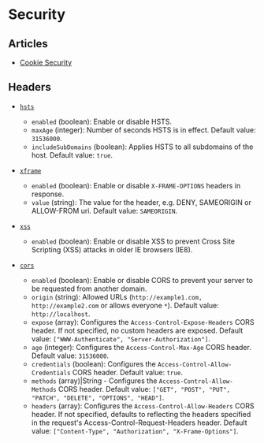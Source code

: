 
# Security

## Articles
- [Cookie Security](https://developer.mozilla.org/en-US/docs/Web/HTTP/Cookies#Security)

## Headers
<!-- * [`csrf`](https://en.wikipedia.org/wiki/Cross-site_request_forgery)
    * `enabled` (boolean): Enable or disable CSRF. Default value: depends on the environment.
    * `key` (string): The name of the CSRF token added to the model. Default value: `_csrf`.
    * `secret` (string): The key to place on the session object which maps to the server side token. Default value: `_csrfSecret`. -->

<!-- * [`csp`](https://en.wikipedia.org/wiki/Content_Security_Policy)
    * `enabled` (boolean): Enable or disable CSP to avoid Cross Site Scripting (XSS) and data injection attacks. -->

<!-- * [`p3p`](https://en.wikipedia.org/wiki/P3P)
    * `enabled` (boolean): Enable or disable p3p. -->

* [`hsts`](https://en.wikipedia.org/wiki/HTTP_Strict_Transport_Security)
    * `enabled` (boolean): Enable or disable HSTS.
    * `maxAge` (integer): Number of seconds HSTS is in effect. Default value: `31536000`.
    * `includeSubDomains` (boolean): Applies HSTS to all subdomains of the host. Default value: `true`.

* [`xframe`](https://en.wikipedia.org/wiki/Clickjacking)
    * `enabled` (boolean): Enable or disable `X-FRAME-OPTIONS` headers in response.
    * `value` (string): The value for the header, e.g. DENY, SAMEORIGIN or ALLOW-FROM uri. Default value: `SAMEORIGIN`.

* [`xss`](https://en.wikipedia.org/wiki/Cross-site_scripting)
    * `enabled` (boolean): Enable or disable XSS to prevent Cross Site Scripting (XSS) attacks in older IE browsers (IE8).

* [`cors`](https://en.wikipedia.org/wiki/Cross-origin_resource_sharing)
    * `enabled` (boolean): Enable or disable CORS to prevent your server to be requested from another domain.
    * `origin` (string): Allowed URLs (`http://example1.com, http://example2.com` or allows everyone `*`). Default value: `http://localhost`.
    * `expose` (array): Configures the `Access-Control-Expose-Headers` CORS header. If not specified, no custom headers are exposed. Default value: `["WWW-Authenticate", "Server-Authorization"]`.
    * `age` (integer): Configures the `Access-Control-Max-Age` CORS header. Default value: `31536000`.
    * `credentials` (boolean): Configures the `Access-Control-Allow-Credentials` CORS header. Default value: `true`.
    * `methods` (array)|String - Configures the `Access-Control-Allow-Methods` CORS header. Default value: `["GET", "POST", "PUT", "PATCH", "DELETE", "OPTIONS", "HEAD"]`.
    * `headers` (array): Configures the `Access-Control-Allow-Headers` CORS header. If not specified, defaults to reflecting the headers specified in the request's Access-Control-Request-Headers header. Default value: `["Content-Type", "Authorization", "X-Frame-Options"]`.

<!-- * `ip`
    * `enabled` (boolean): Enable or disable IP blocker. Default value: `false`.
    * `whiteList` (array): Whitelisted IPs. Default value: `[]`.
    * `blackList` (array): Blacklisted IPs. Default value: `[]`. -->
